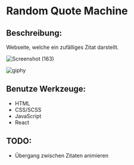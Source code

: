 # Random Quote Machine
## Beschreibung:
Webseite, welche ein zufälliges Zitat darstellt.

![Screenshot (163)](https://user-images.githubusercontent.com/117094162/212573622-a82efb77-d96f-4e88-afb6-d7bd5856a469.png)

![giphy](https://user-images.githubusercontent.com/117094162/211635850-5b29aedb-6b1f-4e34-875c-6ffb33672e38.gif)

## Benutze Werkzeuge:
- HTML
- CSS/SCSS
- JavaScript
- React


## TODO:
- Übergang zwischen Zitaten animieren

